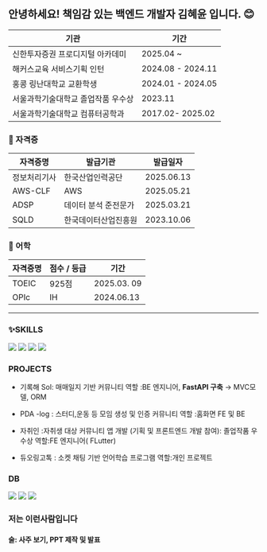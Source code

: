 ## 안녕하세요! 책임감 있는 백엔드 개발자 **김혜윤** 입니다. 😊



| 기관                         | 기간             |
|------------------------------|------------------|
| 신한투자증권 프로디지털 아카데미   | 2025.04 ~         |
| 해커스교육 서비스기획 인턴       | 2024.08 - 2024.11 |
| 홍콩 링난대학교 교환학생        | 2024.01 - 2024.05 |
| 서울과학기술대학교 졸업작품 우수상        | 2023.11 |
| 서울과학기술대학교 컴퓨터공학과 | 2017.02- 2025.02 |

### 🏅 자격증 
| 자격증명 | 발급기관|발급일자             |
|------------------|------|------------------|
| 정보처리기사       | 한국산업인력공단 | 2025.06.13|
| AWS-CLF            |  AWS |2025.05.21|
| ADSP             | 데이터 분석 준전문가 |2025.03.21|
| SQLD             | 한국데이터산업진흥원 |2023.10.06|

### 🏅 어학
| 자격증명 | 점수 / 등급 | 기간             |
|------------------|------------|------------------|
| TOEIC            | 925점       | 2025.03. 09|
| OPIc             | IH          |2024.06.13 |




---

### ✨SKILLS

<img src="https://img.shields.io/badge/Python-%23FBCEB1?style=for-the-badge&logo=Python&logoColor=white">  <img src="https://img.shields.io/badge/Flutter-%23FFD580?style=for-the-badge&logo=Flutter&logoColor=white">  <img src="https://img.shields.io/badge/C-%23FF8C00?style=for-the-badge&logo=C&logoColor=white">  <img src="https://img.shields.io/badge/JavaScript-%23FAD6BF?style=for-the-badge&logo=JavaScript&logoColor=black">  

### PROJECTS

- 기록해 Sol: 매매일지 기반 커뮤니티
역할 :BE 엔지니어, **FastAPI 구축**  → MVC모델, ORM  

- PDA -log : 스터디,운동 등 모임 생성 및 인증 커뮤니티 
역할 :홈화면 FE 및 BE

- 자취인 :자취생 대상 커뮤니티 앱 개발 (기획 및 프론트엔드 개발 참여): 졸업작품 우수상
역할:FE 엔지니어( FLutter)

- 듀오링고톡 : 소켓 채팅 기반 언어학습 프로그램
역할:개인 프로젝트 

###  DB

<img src="https://img.shields.io/badge/MySQL-%23FFE5B4?style=for-the-badge&logo=mysql&logoColor=black">  <img src="https://img.shields.io/badge/MariaDB-%23FAD6BF?style=for-the-badge&logo=mariadb&logoColor=black">  <img src="https://img.shields.io/badge/MongoDB-%23FBCEB1?style=for-the-badge&logo=mongodb&logoColor=black">



### 저는 이런사람입니다

#### 술: **사주 보기**, **PPT 제작 및 발표**

